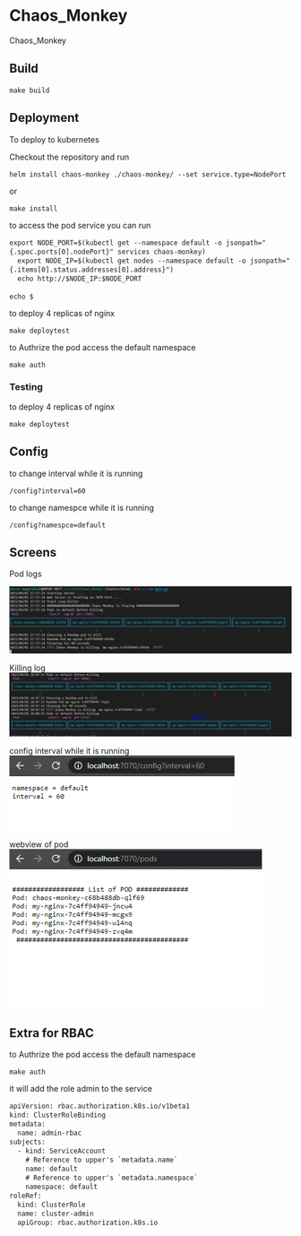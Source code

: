 # Chaos_Monkey
Chaos_Monkey

## Build 
```
make build

```
## Deployment

To deploy to kubernetes 


Checkout the repository and run 

```
helm install chaos-monkey ./chaos-monkey/ --set service.type=NodePort
```
or 

```
make install
```

to access the pod service you can run 

```
export NODE_PORT=$(kubectl get --namespace default -o jsonpath="{.spec.ports[0].nodePort}" services chaos-monkey)
  export NODE_IP=$(kubectl get nodes --namespace default -o jsonpath="{.items[0].status.addresses[0].address}")
  echo http://$NODE_IP:$NODE_PORT
  
echo $
```

to deploy 4 replicas of nginx 

``` 
make deploytest
```

to Authrize the pod access the default namespace 
```
make auth
```


### Testing 
to deploy 4 replicas of nginx 

``` 
make deploytest
```

## Config 

to change interval while it is running 

```
/config?interval=60
```

to change namespce while it is running 

```
/config?namespce=default
```

## Screens 

Pod logs 

![Alt text](img/logs.PNG)

Killing log
![Alt text](img/killing.PNG)

config interval while it is running 
![Alt text](img/configinterval.PNG)

webview of pod 
![Alt text](img/podweb.PNG)



## Extra for RBAC

to Authrize the pod access the default namespace 
 
```
make auth 
```
it will add the role admin to the service 

```
apiVersion: rbac.authorization.k8s.io/v1beta1
kind: ClusterRoleBinding
metadata:
  name: admin-rbac
subjects:
  - kind: ServiceAccount
    # Reference to upper's `metadata.name`
    name: default
    # Reference to upper's `metadata.namespace`
    namespace: default
roleRef:
  kind: ClusterRole
  name: cluster-admin
  apiGroup: rbac.authorization.k8s.io
```
